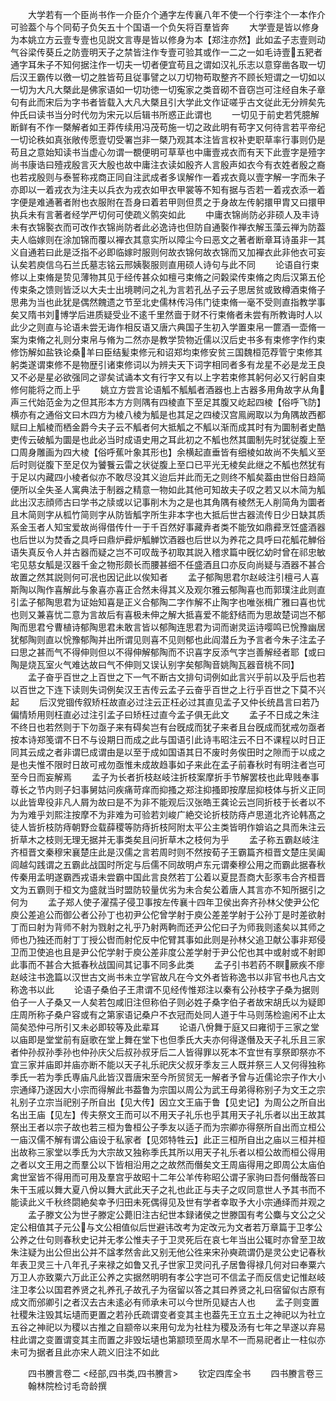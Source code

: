 <!-- { "loadSidebar": true } -->
　　大学若有一个臣尚书作一介臣介个通字左传襄八年不使一个行李注个一本作介可验葢个与个同荀子负矢五十个国语一个负矢将百羣皆奔
　　大学壹是皆以修身为本姚立方云壹专壹也见説文言専是皆以修身为本【郑注亦然】此如孟子志壹则动气谷梁传葵丘之防壹明天子之禁皆注作专壹可验其或作一二之一如毛诗壹五豝者通字耳朱子不知何据注作一切夫一切者便宜苟且之谓如汉礼乐志以意穿凿各取一切后汉王霸传以徼一切之胜皆苟且従事譬之以刀切物苟取整齐不顾长短谓之一切如以一切为大凡大槩此是佛家语如一切功徳一切寃家之类音砌不音窃岂可注经自朱子章句有此而宋后为字书者皆载入大凡大槩且引大学此文作证嗟乎古文従此无分辨矣先仲氏曰读书当分时代勿为宋元以后辑书所惑正此谓也
　　一切见于前史若凭臆解断鲜有不作一槩解者如王莽传续用冯茂苟施一切之政此明有苟字又何待言若平帝纪一切论秩如真张敞传愿壹切受署岂非一槩乃观其本注皆言权补吏职草率行事则仍是苟且之意始知读书当虚心勿谓一覩便明可草草也中庸壹戎衣而有天下此壹字是殪字尚书康诰曰殪戎殷言灭大殷也故中庸注衣读如殷齐人言殷声如衣今有衣姓者殷之裔也若戎殷则与泰誓称戎商正同自注武成者多误解作一着戎衣竟以壹字解一字而朱子亦即以一着戎衣为注夫以兵衣为戎衣如甲衣甲裳等不知有据与否若一着戎衣添一着字便是难通著者附也衣服附在吾身曰着若甲则但贯之于身故左传躬擐甲胄又曰擐甲执兵未有言著者经学严切何可使疏义鹘突如此
　　中庸衣锦尚防必非硕人及丰诗未有衣锦褧衣而可改作衣锦尚防者此必逸诗也但防自通褧作禅衣解玉藻云禅为防葢夫人临嫁则在涂加锦而覆以襌衣其意实所以障尘今曰恶文之著者断章耳诗虽非一其义自通若曰此是泛指不必即临嫁时服则何故衣锦何故衣锦而又加襌衣此非他衣可妄认矣若庾信乌石兰氏墓志铭云邢姨褧服则直用硕人诗句与此不同
　　论语自行束修以上束脩是贽见薄物其见于经传甚众如檀弓束脩之问糓梁传束脩之肉后汉第五伦传束条之馈则皆泛以大夫士出境聘问之礼为言若孔丛子云子思居贫或致樽酒束脩子思弗为当也此犹是偶然餽遗之节至北史儒林传冯伟门徒束脩一毫不受则直指教学事矣又隋书刘博学后进质疑受业不逺千里然啬于财不行束脩者未尝有所教诲时人以此少之则直与论语未尝无诲作相反语又唐六典国子生初入学置束帛一篚酒一壶脩一案为束脩之礼则分束帛与脩为二然亦是教学贽物近儒以汉后史书多有束修字作约束修饬解如盐铁论桑羊曰臣结髪束修元和诏郑均束修安贫三国魏桓范荐管宁束修其躬类遂谓束修不是物歴引诸束修词以为辨夫天下词字相同者多有龙星不必是龙王良又不必是星必欲强同之谬矣试诵本文有行字又有以上字若束修其躬何必又行躬自束修何能将之而上乎
　　姚立方尝言论语觚不觚觚者酒器也上古器多用角故字从角声三代始范金为之但其形本方方则隅有四棱直下至足其腹又屹起四棱【俗呼飞防】横亦有之通俗文曰木四方为棱八棱为觚是也其足之四棱汉宫鳯阙取以为角隅故西都赋曰上觚棱而栖金爵今夫子云不觚者何大抵觚之不觚以渐而成其时有为圜制者史酷吏传云破觚为圜是也此必当时成语史用之耳此初之不觚也然其圜制先时犹従腹上至口周身雕画为四大棱【俗呼蕉叶象其形也】余横起直垂皆有细棱如故尚不失觚义至后时则従腹下至足仅为饕餮云雷之状従腹上至口已平光无棱矣此继之不觚也然犹有于足以内藏四小棱者似亦不敢尽没其义迨后并此而无之则终不觚矣葢由世俗日趋简便所以全失圣人寓典法于制器之精意一物如此其他可知故夫子叹之若又以木简为觚此出汉志顔师古曰学书之牍或以记事削木为之是也其角隅有棱然无人削简角为圜者且木简则字从柧竹简则字从防皆觚字所生非本字也大抵后世古器流传日少日缺其质系金玉者人知宝爱故尚得借传什一于千百然好事藏弆者类不能攷如鼎彛烹饪盛酒器也后世以为焚香之具呼曰鼎炉彛炉觚觯饮酒器也后世以为养花之具呼曰花觚花觯俗语失真反令人并古器而疑之岂不可叹哉予初取其説入稽求篇中旣忆幼时曾在祁忠敏宅见慈女觚是汉器千金之物形颇长而腰甚细不任盛酒且口亦反向尚疑与酒器不甚合故置之然其説则何可冺也因记此以俟知者
　　孟子郁陶思君尔赵岐注引檀弓人喜斯陶以陶作喜解此与象喜亦喜正合然未得其义及观尔雅云郁陶喜也而郭璞注此则直引孟子郁陶思君为证始知喜是正义合郁陶二字作解不止陶字也唯张楫广雅曰喜也忧也则又兼喜忧二意为言故后有喜极未伸之解大抵喜爱不能舒结而为思故楚词岂不郁陶而思君兮曹植诗郁陶思君未敢言皆以郁陶连思君为词而谢灵运诗嘤鸣已恱豫幽居犹郁陶则直以恱豫郁陶并出所谓见则喜不见则郁也此阎潜丘为予言者今朱子注孟子曰思之甚而气不得伸则但以不得伸解郁陶而不识喜字反添气字岂善解经者耶【或曰陶是烧瓦室火气难达故曰气不伸则又误认别字矣郁陶音姚陶瓦器音桃不同】
　　孟子奋乎百世之上百世之下一气不断古文排句词例如此言兴乎前以及乎后也若以百世之下连下读则失词例矣汉王吉传云孟子云奋乎百世之上行乎百世之下莫不兴起
　　后汉党锢传叙矫枉故直必过注云正枉必过其直见孟子又仲长统昌言曰若乃偏情矫用则枉直必过注引孟子曰矫枉过直今孟子俱无此文
　　孟子不日成之朱注不终日也若然则于下勿亟子来有碍矣岂有台旣成而犹子来者且台旣成而犹戒勿亟者按本诗郑笺谓不日不与设期日而成之此与国语引此诗韦昭注云不日不课程以时日正同其云成之者非谓巳成谓由是以至于成如国语其日不废时务俟田时之隙而于以成之是也夫惟不限时日故可戒勿亟惟未成故趋事如子来此在孟子前春秋时有明注者岂可至今日而妄解焉
　　孟子为长者折枝赵岐注折枝案摩折手节解罢枝也此卑贱奉事尊长之节内则子妇事舅姑问疾痛苛痒而抑搔之郑注抑搔即按摩屈抑枝体与折义正同以此皆卑役非凡人屑为故曰是不为非不能观后汉张皓王龚论云岂同折枝于长者以不为为难乎刘熙注按摩不为非难为可验若刘峻广絶交论折枝防痔卢思道北齐论韩髙之徒人皆折枝防痔朝野佥载薛稷等防痔折枝阿附太平公主类皆明作媕谄之具而朱注云折草木之枝则无理无据并无事类矣且问折草木之枝何为乎
　　孟子称五霸赵岐注齐桓晋文秦穆宋襄楚庄此是汉儒之言若周时则不然按荀子王霸篇齐桓晋文楚庄吴阖闾越勾践谓之五霸此战国时所定与后儒不同故明卢东元谓秦穆公用之而霸此据春秋传秦用孟明遂霸西戎语未尝霸中国此言良然若丁公着以夏昆吾商大彭豕韦合齐桓晋文为五霸则于桓文为盛就当时盟防较量优劣为未合矣公着唐人其言亦不知所据引之何为
　　孟子郑人使子濯孺子侵卫事按左传襄十四年卫侯出奔齐孙林父使尹公佗庾公差追公而御公者公孙丁也初尹公佗曾学射于庾公差差学射于公孙丁是时差欲射丁而曰射为背师不射为戮射之礼乎乃射两軥而还尹公佗曰子为师我则逺矣以其师之师也乃独还而射丁丁授公辔而射佗反中佗臂其事如此则是孙林父追卫献公事非郑侵卫而卫使追也且是尹公佗学射于庾公差非度公差学射于尹公佗也其中或射或不射即此事而不甚合大抵春秋战国间其记事不同多此类
　　孟子引书若药不瞑厥疾不瘳赵岐注书逸篇以汉世古文尚书未立学官故凡在今文外者皆称逸书以非官书也凡古文称逸书以此
　　论语子桑伯子王肃谓不见经传惟郑注以秦有公孙枝字子桑为据则伯子一人子桑又一人矣若包咸旧注但称伯子则必姓子桑字伯子者故宋胡氏以为疑即庄周所称子桑户容或有之第家语记桑户不衣冠而处同人道于牛马则荡检逾闲不止太简矣恐仲弓所引又未必即较等及此辈耳
　　论语八佾舞于庭又曰雍彻于三家之堂以庙即是堂堂前有庭歌在堂上舞在堂下也但季氏大夫亦何得遂僭及天子礼乐且三家者仲孙叔孙季孙也仲孙庆父后叔孙叔牙后二人皆得罪以死本不宜世有享祭即祭亦不宜三家并庙即并庙亦断不能以天子礼乐祀庆父叔牙季友三人既并祭三人又何得独称季氏一若为季氏専庙凡此皆汉晋唐宋至今所贸贸无一解者予曾与近儒论宗子作大小宗通绎乃遂因大小宗而得解此书葢鲁为宗国以周公为武王母弟得称别子为文王之宗礼别子立宗当祀别子所自出【见大传】因立文王庙于鲁【见史记】为周公之所自出名出王庙【见左】传夫祭文王而可以不用天子礼乐也乎其用天子礼乐者以出王故其祭出王者以宗子故也若三桓为鲁桓公子季友以适子而为宗卿亦得祭所自出而立桓公一庙汉儒不解有谓公庙设于私家者【见郊特牲云】此正三桓所自出之庙以三桓并桓出故称三家堂以季氏为大宗故又独称季氏其所以用天子礼乐者以桓公故而桓公得用之者以文王用之而羣公以下皆相沿用之之故然而僭矣文王周庙得用之即周公太庙伯禽世室皆不得用而可用及羣宫乎故昭十二年公羊传称昭公谓子家驹曰吾何僭哉答曰朱干玉戚以舞大夏八佾以舞大武此天子之礼也此正与夫子之叹同意世人予其书而不能读此义千秋终閟絶矣幸予归田未死偶得见及世有学者幸取予大小宗通绎而并观之
　　孟子滕文公为世子滕定公薨旧注古纪世本録诸侯之世滕国有考公麋与文公之父定公相值其子元公与文公相值似后世避讳改考为定改元为文者若万章篇于卫孝公公养之仕句则春秋史记并无孝公惟夫子于卫灵死后在哀七年当出公辄时亦曾至卫故朱注疑为出公但出公并不諡孝然舎此又别无他公徃来宋孙奭疏谓仍是灵公史记春秋年表卫灵三十八年孔子来禄之如鲁又孔子世家卫灵问孔子居鲁得禄几何对曰奉粟六万卫人亦致粟六万此正公养之实据然明明有孝公字岂可不信孟子而反信史记惟赵岐注卫孝公以国君养贤之礼养孔子故孔子为宿留以答之其曰养贤之礼曰宿留似古原有成文而邠卿引之者汉去古未逺必有师承未可以今世所见疑古人也
　　孟子则变置社稷朱注毁其坛壝而更置之若孙氏疏谓变者变其主也葢先王立五土之神祀以为社立五谷之神祀以为稷以古推之自颛帝以来用句龙为社柱为稷及汤有七年之旱遂以弃易柱此谓之变置谓变其主而置之非毁坛壝也第颛顼至周水旱不一而易祀者止一柱似亦未可为据者且此亦宋人疏义旧注不如此

　　四书賸言卷二
<经部,四书类,四书賸言>
　　钦定四库全书
　　四书賸言卷三
　　翰林院检讨毛竒龄撰
